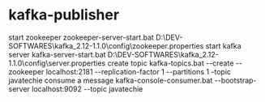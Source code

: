 # kafka-publisher
start zookeeper
zookeeper-server-start.bat D:\DEV-SOFTWARES\kafka_2.12-1.1.0\config\zookeeper.properties
start kafka server
kafka-server-start.bat D:\DEV-SOFTWARES\kafka_2.12-1.1.0\config\server.properties
create topic
kafka-topics.bat --create --zookeeper localhost:2181 --replication-factor 1 --partitions 1 -topic javatechie
consume a message
kafka-console-consumer.bat --bootstrap-server localhost:9092 --topic javatechie
